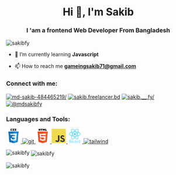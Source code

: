 

<h1 align="center">Hi 👋, I'm Sakib</h1>
<h3 align="center">I 'am a frontend Web Developer From Bangladesh</h3>



<p align="left"> <img src="https://komarev.com/ghpvc/?username=sakibfy&label=Profile%20views&color=0e75b6&style=flat" alt="sakibfy" /> </p>

- 🌱 I’m currently learning **Javascript**

- 📫 How to reach me **gameingsakib71@gmail.com**

<h3 align="left">Connect with me:</h3>
<p align="left">
<a href="https://linkedin.com/in/md-sakib-484465219/" target="blank"><img align="center" src="https://raw.githubusercontent.com/rahuldkjain/github-profile-readme-generator/master/src/images/icons/Social/linked-in-alt.svg" alt="md-sakib-484465219/" height="30" width="40" /></a>
<a href="https://fb.com/sakib.freelancer.bd" target="blank"><img align="center" src="https://raw.githubusercontent.com/rahuldkjain/github-profile-readme-generator/master/src/images/icons/Social/facebook.svg" alt="sakib.freelancer.bd" height="30" width="40" /></a>
<a href="https://instagram.com/sakib.__.fy/" target="blank"><img align="center" src="https://raw.githubusercontent.com/rahuldkjain/github-profile-readme-generator/master/src/images/icons/Social/instagram.svg" alt="sakib.__.fy/" height="30" width="40" /></a>
<a href="https://www.youtube.com/c/@mdsakibfy" target="blank"><img align="center" src="https://raw.githubusercontent.com/rahuldkjain/github-profile-readme-generator/master/src/images/icons/Social/youtube.svg" alt="@mdsakibfy" height="30" width="40" /></a>
</p>

<h3 align="left">Languages and Tools:</h3>
<p align="left"> <a href="https://www.w3schools.com/css/" target="_blank" rel="noreferrer"> <img src="https://raw.githubusercontent.com/devicons/devicon/master/icons/css3/css3-original-wordmark.svg" alt="css3" width="40" height="40"/> </a> <a href="https://git-scm.com/" target="_blank" rel="noreferrer"> <img src="https://www.vectorlogo.zone/logos/git-scm/git-scm-icon.svg" alt="git" width="40" height="40"/> </a> <a href="https://www.w3.org/html/" target="_blank" rel="noreferrer"> <img src="https://raw.githubusercontent.com/devicons/devicon/master/icons/html5/html5-original-wordmark.svg" alt="html5" width="40" height="40"/> </a> <a href="https://developer.mozilla.org/en-US/docs/Web/JavaScript" target="_blank" rel="noreferrer"> <img src="https://raw.githubusercontent.com/devicons/devicon/master/icons/javascript/javascript-original.svg" alt="javascript" width="40" height="40"/> </a> <a href="https://reactjs.org/" target="_blank" rel="noreferrer"> <img src="https://raw.githubusercontent.com/devicons/devicon/master/icons/react/react-original-wordmark.svg" alt="react" width="40" height="40"/> </a> <a href="https://tailwindcss.com/" target="_blank" rel="noreferrer"> <img src="https://www.vectorlogo.zone/logos/tailwindcss/tailwindcss-icon.svg" alt="tailwind" width="40" height="40"/> </a> </p>

<p><img align="left" src="https://github-readme-stats.vercel.app/api/top-langs?username=sakibfy&show_icons=true&locale=en&layout=compact" alt="sakibfy" /></p>

<p>&nbsp;<img align="center" src="https://github-readme-stats.vercel.app/api?username=sakibfy&show_icons=true&locale=en" alt="sakibfy" /></p>

<p><img align="center" src="https://github-readme-streak-stats.herokuapp.com/?user=sakibfy&" alt="sakibfy" /></p>




